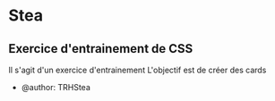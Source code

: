 # Stea
## __Exercice d'entrainement de CSS__

Il s'agit d'un exercice d'entrainement
L'objectif est de créer des cards

- @author: TRHStea
